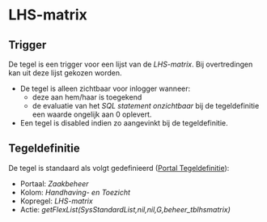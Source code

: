 # LHS-matrix

## Trigger

De tegel is een trigger voor een lijst van de _LHS-matrix_. Bij overtredingen kan uit deze lijst gekozen worden.

- De tegel is alleen zichtbaar voor inlogger wanneer:
  - deze aan hem/haar is toegekend
  - de evaluatie van het _SQL statement onzichtbaar_ bij de tegeldefinitie een waarde ongelijk aan 0 oplevert.
- Een tegel is disabled indien zo aangevinkt bij de tegeldefinitie.

## Tegeldefinitie

De tegel is standaard als volgt gedefinieerd ([Portal Tegeldefinitie](/instellen_inrichten/portaldefinitie/portal_tegel.md)):

- Portaal: _Zaakbeheer_
- Kolom: _Handhaving- en Toezicht_
- Kopregel: _LHS-matrix_
- Actie: _getFlexList(SysStandardList,nil,nil,G,beheer_tblhsmatrix)_
